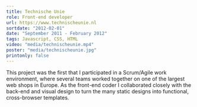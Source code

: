 ```yaml
---
title: Technische Unie
role: Front-end developer
url: https://www.technischeunie.nl
sortdate: "2012-02-01"
date: "September 2011 - February 2012"
tags: Javascript, CSS, HTML
video: "media/technischeunie.mp4"
poster: "media/technischeunie.jpg"
printonly: false
---
```

This project was the first that I participated in a Scrum/Agile work environment, where several teams worked together on one of the largest web shops in Europe. As the front-end coder I collaborated closely with the back-end and visual design to turn the many static designs into functional, cross-browser templates.
